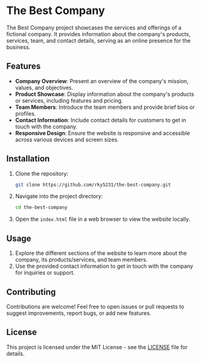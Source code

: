 # The Best Company

The Best Company project showcases the services and offerings of a fictional company. It provides information about the company's products, services, team, and contact details, serving as an online presence for the business.

## Features

- **Company Overview**: Present an overview of the company's mission, values, and objectives.
- **Product Showcase**: Display information about the company's products or services, including features and pricing.
- **Team Members**: Introduce the team members and provide brief bios or profiles.
- **Contact Information**: Include contact details for customers to get in touch with the company.
- **Responsive Design**: Ensure the website is responsive and accessible across various devices and screen sizes.

## Installation

1. Clone the repository:

    ```bash
    git clone https://github.com/rky5231/the-best-company.git
    ```

2. Navigate into the project directory:

    ```bash
    cd the-best-company
    ```

3. Open the `index.html` file in a web browser to view the website locally.

## Usage

1. Explore the different sections of the website to learn more about the company, its products/services, and team members.
2. Use the provided contact information to get in touch with the company for inquiries or support.

## Contributing

Contributions are welcome! Feel free to open issues or pull requests to suggest improvements, report bugs, or add new features.

## License

This project is licensed under the MIT License - see the [LICENSE](https://github.com/rky5231/the-best-company/blob/main/LICENSE) file for details.
